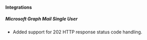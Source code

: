 
#### Integrations
##### Microsoft Graph Mail Single User
- Added support for 202 HTTP response status code handling.
